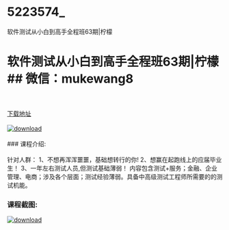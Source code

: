 # 5223574_
软件测试从小白到高手全程班63期|柠檬
# 软件测试从小白到高手全程班63期|柠檬## 微信：mukewang8
<br/></br>[下载地址](http://www.36tz.cn/article/5223574 "下载地址")
<br/></br>[![download](http://36tz.cn/muke_img/2022_04_2-17.png "下载地址")](http://www.36tz.cn/article/5223574 "下载地址")
<br/></br>### 课程介绍:<br/></br>针对人群：
1、不想再浑浑噩噩，基础想转行的你!
2、想赢在起跑线上的应届毕业生！
3、一年左右测试人员,但测试基础薄弱！
内容包含测试+服务；金融、企业管理、电商；涉及各个层面；测试经验薄弱。具备中高级测试工程师所需要的的测试机能。

### 课程截图:
[![download](http://36tz.cn/muke_img/2022_04_2-18.png "下载地址")](http://www.36tz.cn/article/5223574 "下载地址")
